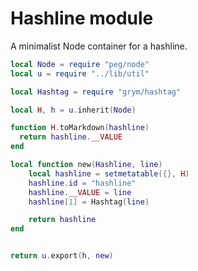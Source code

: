 # Hashline module

   A minimalist Node container for a hashline.

```lua
local Node = require "peg/node"
local u = require "../lib/util"

local Hashtag = require "grym/hashtag"

local H, h = u.inherit(Node)

function H.toMarkdown(hashline)
  return hashline.__VALUE
end

local function new(Hashline, line)
    local hashline = setmetatable({}, H)
    hashline.id = "hashline"
    hashline.__VALUE = line
    hashline[1] = Hashtag(line)

    return hashline 
end


return u.export(h, new)
```

